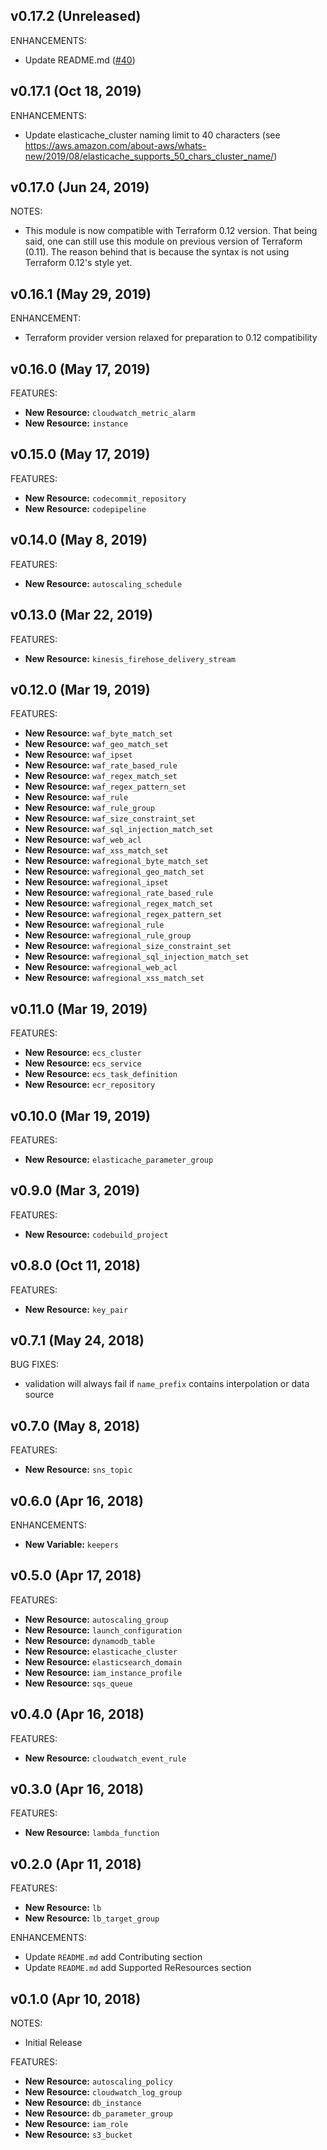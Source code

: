 ## v0.17.2 (Unreleased)

ENHANCEMENTS:

* Update README.md ([#40](https://github.com/traveloka/terraform-aws-resource-naming/pull/40))

## v0.17.1 (Oct 18, 2019)

ENHANCEMENTS:

* Update elasticache_cluster naming limit to 40 characters (see https://aws.amazon.com/about-aws/whats-new/2019/08/elasticache_supports_50_chars_cluster_name/)

## v0.17.0 (Jun 24, 2019)

NOTES:

* This module is now compatible with Terraform 0.12 version. That being said, one can still use this module on previous version of Terraform (0.11). The reason behind that is because the syntax is not using Terraform 0.12's style yet.

## v0.16.1 (May 29, 2019)

ENHANCEMENT:

* Terraform provider version relaxed for preparation to 0.12 compatibility

## v0.16.0 (May 17, 2019)

FEATURES:

* **New Resource:** `cloudwatch_metric_alarm`
* **New Resource:** `instance`

## v0.15.0 (May 17, 2019)

FEATURES:

* **New Resource:** `codecommit_repository`
* **New Resource:** `codepipeline`

## v0.14.0 (May 8, 2019)

FEATURES:

* **New Resource:** `autoscaling_schedule`

## v0.13.0 (Mar 22, 2019)

FEATURES:

* **New Resource:** `kinesis_firehose_delivery_stream`

## v0.12.0 (Mar 19, 2019)

FEATURES:

* **New Resource:** `waf_byte_match_set`
* **New Resource:** `waf_geo_match_set`
* **New Resource:** `waf_ipset`
* **New Resource:** `waf_rate_based_rule`
* **New Resource:** `waf_regex_match_set`
* **New Resource:** `waf_regex_pattern_set`
* **New Resource:** `waf_rule`
* **New Resource:** `waf_rule_group`
* **New Resource:** `waf_size_constraint_set`
* **New Resource:** `waf_sql_injection_match_set`
* **New Resource:** `waf_web_acl`
* **New Resource:** `waf_xss_match_set`
* **New Resource:** `wafregional_byte_match_set`
* **New Resource:** `wafregional_geo_match_set`
* **New Resource:** `wafregional_ipset`
* **New Resource:** `wafregional_rate_based_rule`
* **New Resource:** `wafregional_regex_match_set`
* **New Resource:** `wafregional_regex_pattern_set`
* **New Resource:** `wafregional_rule`
* **New Resource:** `wafregional_rule_group`
* **New Resource:** `wafregional_size_constraint_set`
* **New Resource:** `wafregional_sql_injection_match_set`
* **New Resource:** `wafregional_web_acl`
* **New Resource:** `wafregional_xss_match_set`

## v0.11.0 (Mar 19, 2019)

FEATURES:

* **New Resource:** `ecs_cluster`
* **New Resource:** `ecs_service`
* **New Resource:** `ecs_task_definition`
* **New Resource:** `ecr_repository`

## v0.10.0 (Mar 19, 2019)

FEATURES:

* **New Resource:** `elasticache_parameter_group`

## v0.9.0 (Mar 3, 2019)

FEATURES:

* **New Resource:** `codebuild_project`

## v0.8.0 (Oct 11, 2018)

FEATURES:

* **New Resource:** `key_pair`

## v0.7.1 (May 24, 2018)

BUG FIXES:

* validation will always fail if `name_prefix` contains interpolation or data source

## v0.7.0 (May 8, 2018)

FEATURES:

* **New Resource:** `sns_topic`

## v0.6.0 (Apr 16, 2018)

ENHANCEMENTS:

* **New Variable:** `keepers`

## v0.5.0 (Apr 17, 2018)

FEATURES:

* **New Resource:** `autoscaling_group`
* **New Resource:** `launch_configuration`
* **New Resource:** `dynamodb_table`
* **New Resource:** `elasticache_cluster`
* **New Resource:** `elasticsearch_domain`
* **New Resource:** `iam_instance_profile`
* **New Resource:** `sqs_queue`

## v0.4.0 (Apr 16, 2018)

FEATURES:

* **New Resource:** `cloudwatch_event_rule`

## v0.3.0 (Apr 16, 2018)

FEATURES:

* **New Resource:** `lambda_function`

## v0.2.0 (Apr 11, 2018)

FEATURES:

* **New Resource:** `lb`
* **New Resource:** `lb_target_group`

ENHANCEMENTS:

* Update `README.md` add Contributing section
* Update `README.md` add Supported ReResources section

## v0.1.0 (Apr 10, 2018)

NOTES:

* Initial Release

FEATURES:

* **New Resource:** `autoscaling_policy`
* **New Resource:** `cloudwatch_log_group`
* **New Resource:** `db_instance`
* **New Resource:** `db_parameter_group`
* **New Resource:** `iam_role`
* **New Resource:** `s3_bucket`
